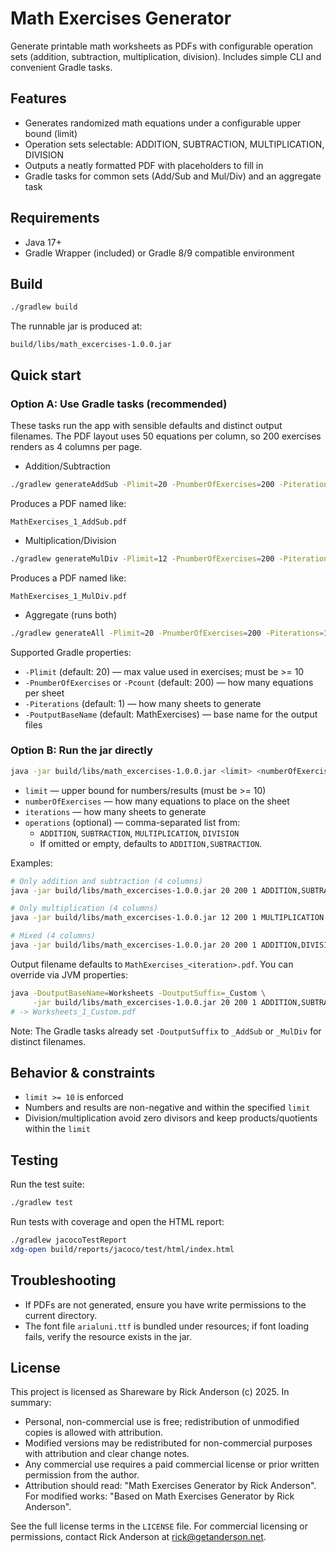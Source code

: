 # Math Exercises Generator

Generate printable math worksheets as PDFs with configurable operation sets (addition, subtraction, multiplication, division). Includes simple CLI and convenient Gradle tasks.

## Features
- Generates randomized math equations under a configurable upper bound (limit)
- Operation sets selectable: ADDITION, SUBTRACTION, MULTIPLICATION, DIVISION
- Outputs a neatly formatted PDF with placeholders to fill in
- Gradle tasks for common sets (Add/Sub and Mul/Div) and an aggregate task

## Requirements
- Java 17+
- Gradle Wrapper (included) or Gradle 8/9 compatible environment

## Build
```bash
./gradlew build
```
The runnable jar is produced at:
```
build/libs/math_excercises-1.0.0.jar
```

## Quick start

### Option A: Use Gradle tasks (recommended)
These tasks run the app with sensible defaults and distinct output filenames. The PDF layout uses 50 equations per column, so 200 exercises renders as 4 columns per page.

- Addition/Subtraction
```bash
./gradlew generateAddSub -Plimit=20 -PnumberOfExercises=200 -Piterations=1
```
Produces a PDF named like:
```
MathExercises_1_AddSub.pdf
```

- Multiplication/Division
```bash
./gradlew generateMulDiv -Plimit=12 -PnumberOfExercises=200 -Piterations=1
```
Produces a PDF named like:
```
MathExercises_1_MulDiv.pdf
```

- Aggregate (runs both)
```bash
./gradlew generateAll -Plimit=20 -PnumberOfExercises=200 -Piterations=1
```

Supported Gradle properties:
- `-Plimit` (default: 20) — max value used in exercises; must be >= 10
- `-PnumberOfExercises` or `-Pcount` (default: 200) — how many equations per sheet
- `-Piterations` (default: 1) — how many sheets to generate
- `-PoutputBaseName` (default: MathExercises) — base name for the output files

### Option B: Run the jar directly
```bash
java -jar build/libs/math_excercises-1.0.0.jar <limit> <numberOfExercises> <iterations> [operations]
```
- `limit` — upper bound for numbers/results (must be >= 10)
- `numberOfExercises` — how many equations to place on the sheet
- `iterations` — how many sheets to generate
- `operations` (optional) — comma-separated list from:
  - `ADDITION`, `SUBTRACTION`, `MULTIPLICATION`, `DIVISION`
  - If omitted or empty, defaults to `ADDITION,SUBTRACTION`.

Examples:
```bash
# Only addition and subtraction (4 columns)
java -jar build/libs/math_excercises-1.0.0.jar 20 200 1 ADDITION,SUBTRACTION

# Only multiplication (4 columns)
java -jar build/libs/math_excercises-1.0.0.jar 12 200 1 MULTIPLICATION

# Mixed (4 columns)
java -jar build/libs/math_excercises-1.0.0.jar 20 200 1 ADDITION,DIVISION
```

Output filename defaults to `MathExercises_<iteration>.pdf`. You can override via JVM properties:
```bash
java -DoutputBaseName=Worksheets -DoutputSuffix=_Custom \
     -jar build/libs/math_excercises-1.0.0.jar 20 200 1 ADDITION,SUBTRACTION
# -> Worksheets_1_Custom.pdf
```

Note: The Gradle tasks already set `-DoutputSuffix` to `_AddSub` or `_MulDiv` for distinct filenames.

## Behavior & constraints
- `limit >= 10` is enforced
- Numbers and results are non-negative and within the specified `limit`
- Division/multiplication avoid zero divisors and keep products/quotients within the `limit`

## Testing
Run the test suite:
```bash
./gradlew test
```

Run tests with coverage and open the HTML report:
```bash
./gradlew jacocoTestReport
xdg-open build/reports/jacoco/test/html/index.html
```

## Troubleshooting
- If PDFs are not generated, ensure you have write permissions to the current directory.
- The font file `arialuni.ttf` is bundled under resources; if font loading fails, verify the resource exists in the jar.

## License
This project is licensed as Shareware by Rick Anderson (c) 2025. In summary:
- Personal, non-commercial use is free; redistribution of unmodified copies is allowed with attribution.
- Modified versions may be redistributed for non-commercial purposes with attribution and clear change notes.
- Any commercial use requires a paid commercial license or prior written permission from the author.
- Attribution should read: "Math Exercises Generator by Rick Anderson". For modified works: "Based on Math Exercises Generator by Rick Anderson".

See the full license terms in the `LICENSE` file. For commercial licensing or permissions, contact Rick Anderson at rick@getanderson.net.
